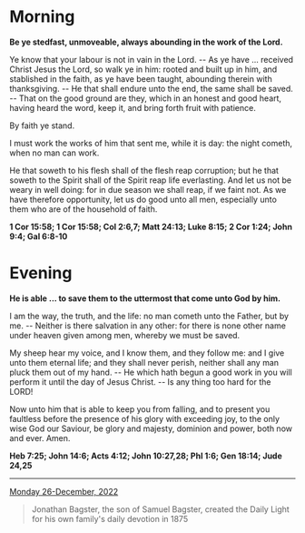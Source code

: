 # Morning

**Be ye stedfast, unmoveable, always abounding in the work of the Lord.**
 
Ye know that your labour is not in vain in the Lord. -- As ye have ... received Christ Jesus the Lord, so walk ye in him: rooted and built up in him, and stablished in the faith, as ye have been taught, abounding therein with thanksgiving. -- He that shall endure unto the end, the same shall be saved. -- That on the good ground are they, which in an honest and good heart, having heard the word, keep it, and bring forth fruit with patience.
 
By faith ye stand.
 
I must work the works of him that sent me, while it is day: the night cometh, when no man can work.
 
He that soweth to his flesh shall of the flesh reap corruption; but he that soweth to the Spirit shall of the Spirit reap life everlasting. And let us not be weary in well doing: for in due season we shall reap, if we faint not. As we have therefore opportunity, let us do good unto all men, especially unto them who are of the household of faith.  

**1 Cor 15:58; 1 Cor 15:58; Col 2:6,7; Matt 24:13; Luke 8:15; 2 Cor 1:24; John 9:4; Gal 6:8-10**

# Evening

**He is able ... to save them to the uttermost that come unto God by him.**
 
I am the way, the truth, and the life: no man cometh unto the Father, but by me. -- Neither is there salvation in any other: for there is none other name under heaven given among men, whereby we must be saved.
 
My sheep hear my voice, and I know them, and they follow me: and I give unto them eternal life; and they shall never perish, neither shall any man pluck them out of my hand. -- He which hath begun a good work in you will perform it until the day of Jesus Christ. -- Is any thing too hard for the LORD!
 
Now unto him that is able to keep you from falling, and to present you faultless before the presence of his glory with exceeding joy, to the only wise God our Saviour, be glory and majesty, dominion and power, both now and ever. Amen.  

**Heb 7:25; John 14:6; Acts 4:12; John 10:27,28; Phl 1:6; Gen 18:14; Jude 24,25**

---

[Monday 26-December, 2022](https://t.me/s/daily_light)

> Jonathan Bagster, the son of Samuel Bagster, created the Daily Light for his own family's daily devotion in 1875

